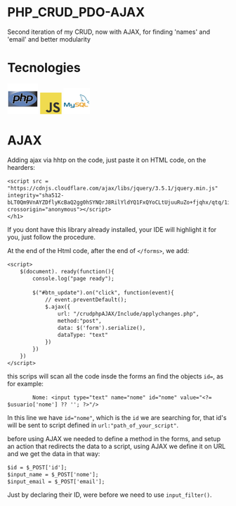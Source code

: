 # PHP_CRUD_PDO-AJAX
Second iteration of my CRUD, now with AJAX, for finding 'names' and 'email' and better modularity 


# Tecnologies

<img src="https://raw.githubusercontent.com/teamedwardforever/Readme-Generator/71f25dd8b98329b168142a6b782a107b75eab178/svg/Skills/Languages/php-original.svg" alt="PHP" width="70" height="70"/> <img src="https://raw.githubusercontent.com/teamedwardforever/Readme-Generator/71f25dd8b98329b168142a6b782a107b75eab178/svg/Skills/Languages/javascript-original.svg" alt="Javascript" width="50" height="50"/>
<img src="https://raw.githubusercontent.com/teamedwardforever/Readme-Generator/71f25dd8b98329b168142a6b782a107b75eab178/svg/Skills/Database/mysql-original-wordmark.svg" alt="Mysql" width="60" height="60"/>

# AJAX
Adding ajax via hhtp on the code, just paste it on HTML code, on the hearders:
````
<script src = "https://cdnjs.cloudflare.com/ajax/libs/jquery/3.5.1/jquery.min.js" integrity="sha512-bLT0Qm9VnAYZDflyKcBaQ2gg0hSYNQrJ8RilYldYQ1FxQYoCLtUjuuRuZo+fjqhx/qtq/1itJ0C2ejDxltZVFg==" crossorigin="anonymous"></script>
</h1>
````
If you dont have this library already installed, your IDE will highlight it for you, just follow the procedure. 

At the end of the Html code, after the end of `</forms>`, we add: 
```
<script>
    $(document). ready(function(){
        console.log("page ready");

        $("#btn_update").on("click", function(event){
            // event.preventDefault();
            $.ajax({
                url: "/crudphpAJAX/Include/applychanges.php",
                method:"post",
                data: $('form').serialize(),
                dataType: "text"
            })
        })
    })
</script>
```
this scrips will scan all the code insde the forms an find the objects `id=`, as for example:
```
        Nome: <input type="text" name="nome" id="nome" value="<?= $usuario['nome'] ?? ''; ?>"/>
```
In this line we have ``id="nome"``, which is the ``id`` we are searching for, that id's will be sent to script defined in `url:"path_of_your_script"`.

before using AJAX we needed to define a method in the forms, and setup an action that redirects the data to a script, using AJAX we define it on URL and we get the data in that way:
```
$id = $_POST['id'];
$input_name = $_POST['nome'];
$input_email = $_POST['email'];
```
Just by declaring their ID, were before we need to use `input_filter()`. 
